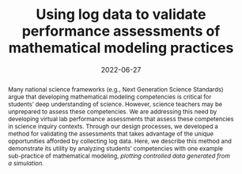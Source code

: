 ---
title: "Using log data to validate performance assessments of mathematical modeling practices"
collection: publications
permalink: /publication/2022-AIED
date: 2022-06-27
venue: 'International Conference on Artificial Intelligence in Education'
authors: 'Joe Olsen, Amy Adair, Janice Gobert, Michael Sao Pedro, Mariel O’Brien'
paperurl: 'http://aadair3.github.io/files/papers/2022-AIED.pdf'
link: 'https://doi.org/10.1007/978-3-031-11647-6_99'
citation: 'Olsen, J., Adair, A., Gobert, J., Sao Pedro, M., & O’Brien, M. (2022). Using log data to validate performance assessments of mathematical modeling practices. In M. M. Rodrigo, N. Matsuda, A. I. Cristea, & V. Dimitrova (Eds.), <i>International Conference on Artificial Intelligence in Education</i> (pp. 488-491). Springer, Cham.'
abstract: 'Many national science frameworks (e.g., Next Generation Science Standards) argue that developing mathematical modeling competencies is critical for students’ deep understanding of science. However, science teachers may be unprepared to assess these competencies. We are addressing this need by developing virtual lab performance assessments that assess these competencies in science inquiry contexts. Through our design processes, we developed a method for validating the assessments that takes advantage of the unique opportunities afforded by collecting log data. Here, we describe this method and demonstrate its utility by analyzing students’ competencies with one example sub-practice of mathematical modeling, <i>plotting controlled data generated from a simulation.</i>'
tags: [Peer-Reviewed Conference Proceedings]
---